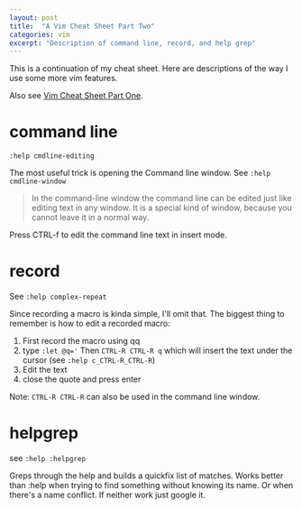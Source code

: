 ```yaml
---
layout: post
title:  "A Vim Cheat Sheet Part Two"
categories: vim
excerpt: "Description of command line, record, and help grep"
---
```


This is a continuation of my cheat sheet. Here are descriptions of the way I use some more vim features.

Also see <a href="{{ site.url }}/vim/2013/09/29/vim_cheat_sheet_part_one.html">Vim Cheat Sheet Part One</a>.

# command line

`:help cmdline-editing`

The most useful trick is opening the Command line window. See `:help cmdline-window`

> In the command-line window the command line can be edited just like editing
> text in any window.  It is a special kind of window, because you cannot leave
> it in a normal way.

Press CTRL-f to edit the command line text in insert mode.

# record

See `:help complex-repeat`

Since recording a macro is kinda simple, I'll omit that. The biggest
thing to remember is how to edit a recorded macro:

1. First record the macro using qq
1. type `:let @q='` Then `CTRL-R CTRL-R q` which will insert the text
   under the cursor (see `:help c_CTRL-R_CTRL-R`)
1. Edit the text
1. close the quote and press enter

Note: `CTRL-R CTRL-R` can also be used in the command line window.

# helpgrep

see `:help :helpgrep`

Greps through the help and builds a quickfix list of matches. Works
better than :help when trying to find something without knowing its
name. Or when there's a name conflict. If neither work just google it.
